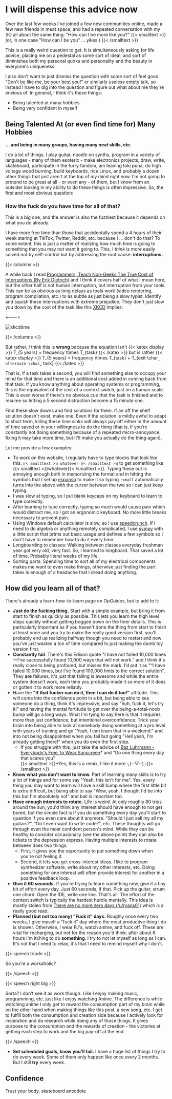 # I will dispense this advice now

<!-- TODO: This page needs images to break up the walls of text -->

Over the last few weeks I've joined a few new communities online, made a few new friends in meat space, and had a repeated conversation with my SO all about the same thing: "How can I be more like you?" {{< smalltext >}}(or, in one case "How can I be you" ... yikes.) {{< /smalltext >}}

This is a really weird question to get. It is simultaneously asking for life advice, placing me on a pedestal as some sort of ideal, and sort of diminishes both my personal quirks and personality and the beauty in everyone's uniqueness.


I also don't want to just dismiss the question with some sort of feel good "Don't be like me, be your best you!" or similarly useless empty talk, so instead I have to dig into the question and figure out what about me they're envious of. In general, I think it's these things:

* Being talented at many hobbies
* Being very confident in myself



## Being Talented At (or even find time for) Many Hobbies

**... and being in many groups, having many neat skills, etc.**

I do a lot of things. I play guitar, noodle on synths, program in a variety of languages - many of them esoteric -  make electronics projects, draw, write, skateboard, participate in the furry fandom, am leaning toki pona, do high voltage wood burning, build keyboards, rice Linux, and probably a dozen other things that just aren't at the top of my mind right now. I'm not going to pretend to be great at all - or even any - of them, but I know from an outsider looking in my ability to do these things is often impressive. So, the first and most obvious question:

### How the fuck do you have time for all of that?

This is a big one, and the answer is also the fuzziest because it depends on what you do already.

I have more free time than those that accidentally spend a 4 hours of their week staring at TikTok, Twitter, Reddit, etc. because I ... don't do that? To some extent, this is just a matter of realizing how much time is going to something that you may not want it going to. This, I *think* is more easily solved not by self-control but by addressing the root cause: **interruptions.**

{{< columns >}}

A while back I read [Programmers, Teach Non-Geeks The True Cost of Interruptions (By Erik Dietrich)](https://daedtech.com/programmers-teach-non-geeks-the-true-cost-of-interruptions/) and I think it covers half of what I mean here, but the other half is not human interruption, but interruption from your tools. This can be as obvious as long delays as tools work (video rendering, program compilation, etc.) to as subtle as just being a slow typist. Identify and squish these interruptions with extreme prejudice. They don't just slow you down by the cost of the task like this [XKCD](https://daedtech.com/programmers-teach-non-geeks-the-true-cost-of-interruptions/) Implies:

<--->

![xkcdtime](/xkcd/xkcdtime.webp)

{{< /columns >}}

But rather, I think this is **wrong** because the equation isn't {{< katex display >}} T_{5 years} = frequency \times T_{task} {{< /katex >}} but is rather {{< katex display >}} T_{5 years} = frequency \times T_{task} + T_{exit \char`_ alternate \char`_ task} {{< /katex >}}

That is, if a task takes a second, you will find something else to occupy your mind for that time and there is an additional cost added in coming back from that task. If you know anything about operating systems or programming, this is the equivalent of the cost of a context switch, just on a human scale. This is even worse if there's no obvious cue that the task is finished and to resume so letting a 5 second distraction become a 15 minute one.

Find these slow downs and find solutions for them. If an off the shelf solution doesn't exist, make one. Even if the solution is mildly awful to adapt to short term, killing these time sinks will always pay off either in the amount of time saved or in your willingness to do the thing (that is, if you're constantly not doing something because of a repeated micro-annoyance, fixing it may take more time, but it'll make you actually do the thing again).

Let me provide a few examples:

* To work on this website, I regularly have to type blocks that look like this: `⟮⟮< smalltext >⟯⟯ whatever ⟮⟮< /smalltext >⟯⟯` to get something like {{< smalltext >}}whatever{{< /smalltext >}}. Typing these out is annoying enough both in memorizing the format and in hitting the symbols that I set up [espanso](https://espanso.org) to make it so typing `:small` automatically turns into the above with the cursor between the two so I can just keep typing.
* I was slow at typing, so I put blank keycaps on my keyboard to learn to type correctly.
* After learning to type correctly, typing so much would cause pain which would distract me, so I got an ergonomic keyboard. No more little breaks necessary to prevent pain.
* Using Windows default calculator is slow, so I use [speedcrunch](https://heldercorreia.bitbucket.io/speedcrunch/). If I need to do algebra or anything remotely complicated, I use [sympy](https://docs.sympy.org/latest/tutorials/intro-tutorial/intro.html#what-is-symbolic-computation) with a little script that prints out basic usage and defines a few symbols so I don't have to remember how to do it every time.
* Longboarding to classes: Walking between classes everyday freshman year got very old, very fast. So, I learned to longboard. That saved a lot of time. Probably literal weeks of my life.
* Sorting parts: Spending time to sort all of my electrical components makes me want to even make things, otherwise just finding the part takes is enough of a headache that I dread doing anything.



## How did you learn all of that?

There's already a learn-how-to-learn page on OpGuides, but to add to it:

* **Just do the fucking thing.** Start with a simple example, but bring it from start to finish as quickly as possible. This lets you learn the high level steps quickly without getting bogged down on the finer details. This is particularly important as if you haven't done the thing from start to finish at least once and you try to make the really good version first, you'll probably end up realizing halfway though you need to restart and now you've just wasted a ton of time compared to just making the dumb toy version first.
* **Constantly fail**. There's this Edison quote "I have not failed 10,000 times—I've successfully found 10,000 ways that will not work.” and I think it's really close to being profound, but misses the mark. I'd put it as "“I have failed 10,000 times, but I've found 100,000 hints to the correct solution". They **are** failures, it's just that failing is awesome and while the entire system doesn't work, each time you probably made it so more of it does or gotten it to work more reliably. 
* Have the **"If that fucker can do it, then I can do it too!"** attitude. This will come into the confidence point in a bit, but being able to see someone do a thing, think it's impressive, and say "huh, fuck it, let's try it!" and having the mental fortitude to get over the being-a-total-noob bump will go a long ways. What I'm tying to say here is that it requires more than just confidence, but intentional overconfidence. Trick your brain into being able to look at somebody doing something at a pro level with years of training and go "Yeah, I can learn that in a weekend." and into not being disappointed when you fail but going "Hell yeah, I'm already getting there!" when you do even the first step.
  * If you struggle with this, just take the advice of [Baz Luhrmann - Everybody's Free To Wear Sunscreen](https://www.youtube.com/watch?v=LZmi7InKU0I)* and "Do one thing every day that scares you" </br>{{< smalltext >}}*Yes, this is a remix, I like it more ╮(─▽─)╭{{< /smalltext >}}
* **Know what you don't want to know.** Part of learning many skills is to try a lot of things and for some say "Yeah, this isn't for me". Yes, every thing you may want to learn will have a skill bump where the first little bit is extra difficult, but being able to say "Wow, yeah, I thought I'd be into this but I'm absolutely not" and bail is important too.
* **Have enough interests to rotate.** Life is weird. At only roughly 80 trips around the sun, you'd think any interest should have enough to not get bored, but the simple fact is if you do something every day you'll start to question if you even care about it anymore. "Should I just sell my all my guitars?", "Do I even want to write code?", etc. These thoughts will go through even the most confident person's mind. While they can be healthy to consider occasionally (see the above point) they can also be tickets to the depression express. Having multiple interests to rotate between does two things:
  * First, it gives you the opportunity to put something down when you're not feeling it.
  * Second, it lets you get cross-interest ideas. I like to program synthesizer software, write about my other interests, etc. Doing something for one interest will often provide interest for another in a positive feedback loop.
* **Give it 60 seconds.** If you're trying to learn something new, give it a tiny bit of effort every day. Just 60 seconds, if that. Pick up the guitar, strum one chord. Open the IDE, write one line. That's all. The effort of the context switch is typically the hardest hurdle mentally. This idea is mostly stolen from [There are no more zero days (/u/ryans01)](https://www.reddit.com/r/NonZeroDay/comments/1qbxvz/the_gospel_of_uryans01_helpful_advice_for_anyone/) which is a really good read.
* **Planned (but not too many) "Fuck it" days.** Roughly once every two weeks, I give myself a "fuck it" day where the most productive thing I do is shower. Otherwise, I wear PJ's, watch anime, and fuck off. These are vital for recharging, but not for the reason you'd think: after about 6 hours I'm itching to do **something**. I try to not let myself as long as I can. It's not that I need to relax, it's that I need to remind myself why I don't.

{{< speech triode >}}

So you're a workaholic?

{{< /speech >}}

{{< speech right big >}}

Sorta? I don't see it as work though. Like I enjoy making music, programming, etc. just like I enjoy watching Anime. The difference is while watching anime I only get to reward the consumption part of my brain while on the other hand when making things like this post, a new song, etc. I get to fulfill both the consumption and creation side because I actively look for inspiration and do research while doing any of those things. It gives purpose to the consumption and the rewards of creation - the victories at getting each step to work and the big pay-off at the end.

{{< /speech >}}

* **Set scheduled goals, know you'll fail.** I have a huge list of things I try to do every week. Some of them only happen like once every 2 months. But I still **try** every week.

## Confidence

Trust your body, skateboard anecdote
